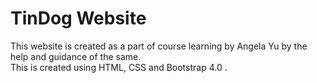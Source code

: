 # TinDog Website

This website is created as a part of course learning by Angela Yu by the help and guidance of the same.<br>
This is created using HTML, CSS and Bootstrap 4.0 .
